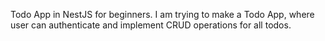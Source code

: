 Todo App in NestJS for beginners. I am trying to make a Todo App, where user can authenticate and implement CRUD operations for all todos.
